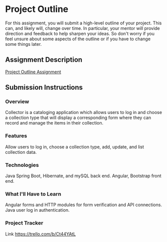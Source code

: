 # Project Outline
For this assignment, you will submit a high-level outline of your project. This can, and likely will, change over time. In particular, your mentor will provide direction and feedback to help sharpen your ideas. So don't worry if you feel unsure about some aspects of the outline or if you have to change some things later.

## Assignment Description
[Project Outline Assignment](https://education.launchcode.org/liftoff/modules/assignments/project-outline)

## Submission Instructions

### Overview
Collector is a cataloging application which allows users to log in and choose a collection type that will display a corresponding form where they can record and manage the items in their collection.
### Features
Allow users to log in, choose a collection type, add, update, and list collection data.
### Technologies
Java Spring Boot, Hibernate, and mySQL back end. Angular, Bootstrap front end.
### What I'll Have to Learn
Angular forms and HTTP modules for form verification and API connections. Java user log in authentication.
### Project Tracker
Link
https://trello.com/b/Ct44YAtL
